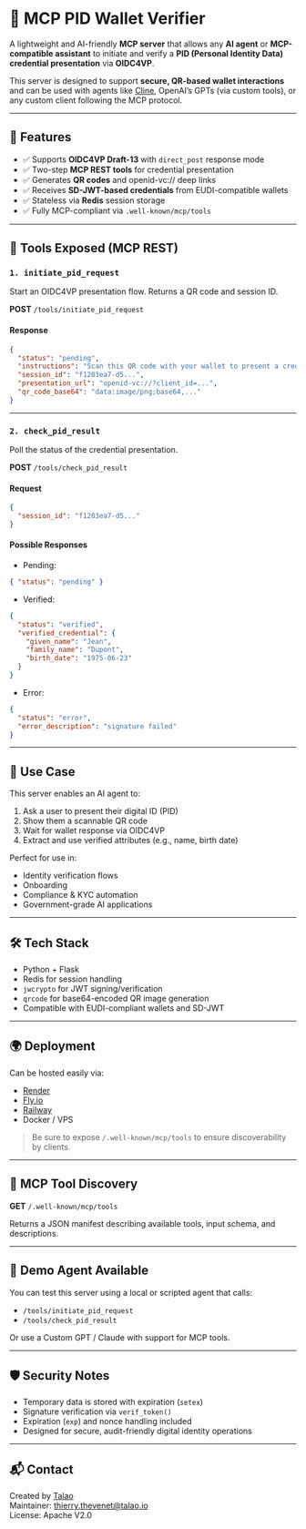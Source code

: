 # 🧠 MCP PID Wallet Verifier

A lightweight and AI-friendly **MCP server** that allows any **AI agent** or **MCP-compatible assistant** to initiate and verify a **PID (Personal Identity Data) credential presentation** via **OIDC4VP**.

This server is designed to support **secure, QR-based wallet interactions** and can be used with agents like [Cline](https://cline.bot), OpenAI’s GPTs (via custom tools), or any custom client following the MCP protocol.

---

## 🚀 Features

- ✅ Supports **OIDC4VP Draft-13** with `direct_post` response mode
- ✅ Two-step **MCP REST tools** for credential presentation
- ✅ Generates **QR codes** and openid-vc:// deep links
- ✅ Receives **SD-JWT-based credentials** from EUDI-compatible wallets
- ✅ Stateless via **Redis** session storage
- ✅ Fully MCP-compliant via `.well-known/mcp/tools`

---

## 🔧 Tools Exposed (MCP REST)

### `1. initiate_pid_request`

Start an OIDC4VP presentation flow. Returns a QR code and session ID.

**POST** `/tools/initiate_pid_request`

#### Response

```json
{
  "status": "pending",
  "instructions": "Scan this QR code with your wallet to present a credential.",
  "session_id": "f1203ea7-d5...",
  "presentation_url": "openid-vc://?client_id=...",
  "qr_code_base64": "data:image/png;base64,..."
}
```

---

### `2. check_pid_result`

Poll the status of the credential presentation.

**POST** `/tools/check_pid_result`

#### Request

```json
{
  "session_id": "f1203ea7-d5..."
}
```

#### Possible Responses

- Pending:

```json
{ "status": "pending" }
```

- Verified:

```json
{
  "status": "verified",
  "verified_credential": {
    "given_name": "Jean",
    "family_name": "Dupont",
    "birth_date": "1975-06-23"
  }
}
```

- Error:

```json
{ 
  "status": "error",
  "error_description": "signature failed"
}
```

---

## 🧠 Use Case

This server enables an AI agent to:
1. Ask a user to present their digital ID (PID)
2. Show them a scannable QR code
3. Wait for wallet response via OIDC4VP
4. Extract and use verified attributes (e.g., name, birth date)

Perfect for use in:
- Identity verification flows
- Onboarding
- Compliance & KYC automation
- Government-grade AI applications

---

## 🛠️ Tech Stack

- Python + Flask
- Redis for session handling
- `jwcrypto` for JWT signing/verification
- `qrcode` for base64-encoded QR image generation
- Compatible with EUDI-compliant wallets and SD-JWT

---

## 🌍 Deployment

Can be hosted easily via:
- [Render](https://render.com)
- [Fly.io](https://fly.io)
- [Railway](https://railway.app)
- Docker / VPS

> Be sure to expose `/.well-known/mcp/tools` to ensure discoverability by clients.

---

## 📄 MCP Tool Discovery

**GET** `/.well-known/mcp/tools`

Returns a JSON manifest describing available tools, input schema, and descriptions.

---

## 🧪 Demo Agent Available

You can test this server using a local or scripted agent that calls:
- `/tools/initiate_pid_request`
- `/tools/check_pid_result`

Or use a Custom GPT / Claude with support for MCP tools.

---

## 🛡️ Security Notes

- Temporary data is stored with expiration (`setex`)
- Signature verification via `verif_token()`
- Expiration (`exp`) and nonce handling included
- Designed for secure, audit-friendly digital identity operations

---

## 📬 Contact

Created by [Talao](https://talao.io)  
Maintainer: thierry.thevenet@talao.io  
License: Apache V2.0
